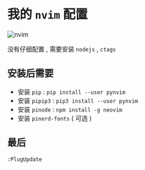 # 我的 `nvim` 配置

![nvim](https://codehhr.coding.net/p/codehhr/d/images/git/raw/master/vim/vim-screenshot.png)

没有仔细配置 , 需要安装 `nodejs` , `ctags`

## 安装后需要

- 安装 `pip` : `pip install --user pynvim`
- 安装 `pipip3` : `pip3 install --user pynvim`
- 安装 `pinode` : `npm install -g neovim`
- 安装 `pinerd-fonts` ( 可选 )

## 最后

```sh
:PlugUpdate
```
